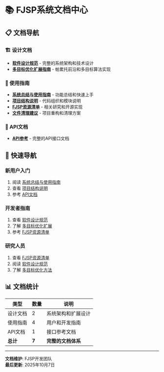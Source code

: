 # 📚 FJSP系统文档中心

## 📋 文档导航

### 🏗️ 设计文档
- [**软件设计规范**](design/FJSP_SOFTWARE_DESIGN_SPECIFICATION.md) - 完整的系统架构和技术设计
- [**多目标优化扩展指南**](design/MULTI_OBJECTIVE_EXTENSION_GUIDE.md) - 帕累托前沿和多目标算法实现

### 📖 使用指南
- [**系统总结与使用指南**](guides/SYSTEM_SUMMARY_AND_USAGE.md) - 功能总结和快速上手
- [**项目结构说明**](guides/project_structure.md) - 代码组织和模块说明
- [**FJSP资源清单**](guides/fjsp-resources.md) - 相关研究和开源实现
- [**文件清理建议**](guides/FILE_CLEANUP_RECOMMENDATIONS.md) - 项目重构和清理方案

### 🔧 API文档
- [**API参考**](api/api_reference.md) - 完整的API接口文档

## 🎯 快速导航

### 新用户入门
1. 阅读 [系统总结与使用指南](guides/SYSTEM_SUMMARY_AND_USAGE.md)
2. 查看 [项目结构说明](guides/project_structure.md)
3. 参考 [API文档](api/api_reference.md)

### 开发者指南
1. 查看 [软件设计规范](design/FJSP_SOFTWARE_DESIGN_SPECIFICATION.md)
2. 了解 [多目标优化扩展](design/MULTI_OBJECTIVE_EXTENSION_GUIDE.md)
3. 参考 [FJSP资源清单](guides/fjsp-resources.md)

### 研究人员
1. 查看 [FJSP资源清单](guides/fjsp-resources.md)
2. 阅读 [软件设计规范](design/FJSP_SOFTWARE_DESIGN_SPECIFICATION.md)
3. 了解 [多目标优化方法](design/MULTI_OBJECTIVE_EXTENSION_GUIDE.md)

## 📊 文档统计

| 类型 | 数量 | 说明 |
|------|------|------|
| 设计文档 | 2 | 系统架构和扩展设计 |
| 使用指南 | 4 | 用户和开发指南 |
| API文档 | 1 | 接口参考文档 |
| **总计** | **7** | **完整的文档体系** |

---

**文档维护**: FJSP开发团队  
**最后更新**: 2025年10月7日
